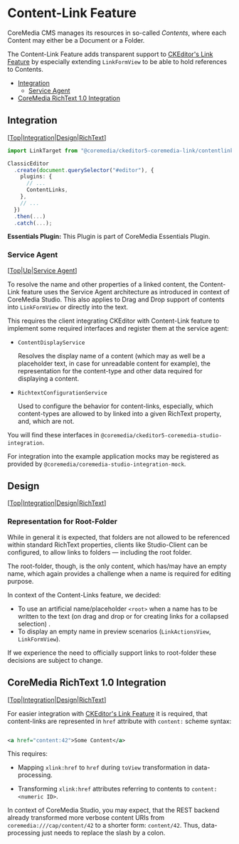 # Content-Link Feature

CoreMedia CMS manages its resources in so-called _Contents_, where each Content
may either be a Document or a Folder.

The Content-Link Feature adds transparent support to
[CKEditor's Link Feature][cke5:docs:link:feature] by especially extending
`LinkFormView` to be able to hold references to Contents.

* [Integration][]
  * [Service Agent][]
* [CoreMedia RichText 1.0 Integration][]

## Integration

[Integration]: <#integration>

[[Top][]|[Integration][]|[Design][]|[RichText][]]

```typescript
import LinkTarget from "@coremedia/ckeditor5-coremedia-link/contentlink/ContentLinks";

ClassicEditor
  .create(document.querySelector("#editor"), {
    plugins: {
      // ...
      ContentLinks,
    },
    // ...
  })
  .then(...)
  .catch(...);
```

**Essentials Plugin:** This Plugin is part of CoreMedia Essentials Plugin.

### Service Agent

[Service Agent]: <#service-agent>

[[Top][]|[Up][Integration]|[Service Agent][]]

To resolve the name and other properties of a linked content, the Content-Link
feature uses the Service Agent architecture as introduced in context of
CoreMedia Studio. This also applies to Drag and Drop support of contents
into `LinkFormView` or directly into the text.

This requires the client integrating CKEditor with Content-Link feature to
implement some required interfaces and register them at the service agent:

* `ContentDisplayService`

  Resolves the display name of a content (which may as well be a placeholder
  text, in case for unreadable content for example), the representation for the
  content-type and other data required for displaying a content.

* `RichtextConfigurationService`

  Used to configure the behavior for content-links, especially, which
  content-types are allowed to by linked into a given RichText property, and,
  which are not.

You will find these interfaces in `@coremedia/ckeditor5-coremedia-studio-integration`.

For integration into the example application mocks may be registered as provided
by `@coremedia/coremedia-studio-integration-mock`.

## Design

[Design]: <#design>

[[Top][]|[Integration][]|[Design][]|[RichText][]]

### Representation for Root-Folder

While in general it is expected, that folders are not allowed to be referenced
within standard RichText properties, clients like Studio-Client can be
configured, to allow links to folders — including the root folder.

The root-folder, though, is the only content, which has/may have an empty name,
which again provides a challenge when a name is required for editing purpose.

In context of the Content-Links feature, we decided:

* To use an artificial name/placeholder `<root>` when a name has to be written
  to the text (on drag and drop or for creating links for a collapsed selection)
  .
* To display an empty name in preview scenarios (`LinkActionsView`,
  `LinkFormView`).

If we experience the need to officially support links to root-folder these
decisions are subject to change.

## CoreMedia RichText 1.0 Integration

[CoreMedia RichText 1.0 Integration]: <#coremedia-richtext-10-integration>

[RichText]: <#coremedia-richtext-10-integration>

[[Top][]|[Integration][]|[Design][]|[RichText][]]

For easier integration with [CKEditor's Link Feature][cke5:docs:link:feature] it
is required, that content-links are represented in `href` attribute with
`content:` scheme syntax:

```xml

<a href="content:42">Some Content</a>
```

This requires:

* Mapping `xlink:href` to `href` during `toView` transformation in
  data-processing.

* Transforming `xlink:href` attributes referring to contents to
  `content:<numeric ID>`.

In context of CoreMedia Studio, you may expect, that the REST backend already
transformed more verbose content URIs from `coremedia:///cap/content/42` to a
shorter form: `content/42`. Thus, data-processing just needs to replace the
slash by a colon.

<!-- ======================================================== [ References ] -->

[cke5:docs:link:feature]: <https://ckeditor.com/docs/ckeditor5/latest/features/link.html> "Link - CKEditor 5 Documentation"

[Top]: <#top> "Jump to top of document"
